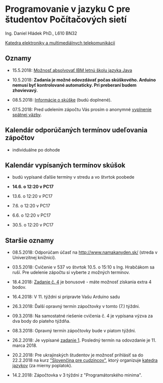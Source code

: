 # Programovanie v jazyku C pre študentov Počítačových sietí

Ing. Daniel Hládek PhD., L610 BN32

[Katedra elektroniky a multimediálnych
telekomunikácií](http://kemt.fei.tuke.sk)

## Oznamy

  - 15.5.2018: [Možnosť absolvovať IBM letnú školu jazyka
    Java](https://javaacademy.eu-gb.mybluemix.net/)

  - 10.5.2018: **Zadania je možné odovzdávať počas skúškového. Arduino
    nemusí byť kontrolované automaticky. Pri preberaní budem
    zhovievavý.**

  - 08.5.2018: [Informácie o skúške](skuska) (budú doplnené).

  - 07.5.2018: Pred udelením zápočtu Vás prosím o anonymné [vyplnenie
    spätnej
    väzby](https://docs.google.com/forms/d/e/1FAIpQLSdez9RR3bWq9Rwab2Tm76TUb2GVtH-OCNVzTeHinGBpvNXAhw/viewform).

## Kalendár odporúčaných termínov udeľovania zápočtov

  - individuálne po dohode

## Kalendár vypísaných termínov skúšok

  - budú vypísané ďalšie termíny v stredu a vo štvrtok poobede

  - **14.6. o 12:20 v PC17**

  - 13.6. o 12:20 v PC17

  - 7.6. o 12:20 v PC17

  - 6.6. o 12:20 v PC17

  - 30.5. o 12:20 v PC17

## Staršie oznamy

  - 08.5.2018: Odporúčam účasť na <http://www.namakanyden.sk/> (streda v
    Univerzitnej knižnici).

  - 03.5.2018: Cvičenie v 537 vo štvrtok 10.5. o 15:10 s Ing. Hrabčákom
    sa ruší. Pre udelenie zápočtu si vyberte z možných termínov.

  - 18.4.2018: [Zadanie
    č. 4](http://it4kt.cnl.sk/c/pvjc/2018/problemset.04.adventure.html)
    je bonusové - máte možnosť získania extra 4 bodov.

  - 16.4.2018: V 11. týždni si pripravte Vašu Arduino sadu

  - 26.3.2018: Ďalší opravný termín zápočtovky v tomto (7.) týždni.

  - 09.3.2018: Na samostatné riešenie cvičenia č. 4 je vypísana výzva za
    dva body do piateho týždňa.

  - 08.3.2018: Opravný termín zápočtovky bude v piatom týždni.

  - 26.2.2018: Je vypísané
    [zadanie 1](http://it4kt.cnl.sk/c/pvjc/lecturer/2018/problemset.01.k.html).
    Posledný termín na odovzdanie je 11. marca 2018.

  - 20.2.2018: Pre ukrajinských študentov je možnosť prihlásiť sa do
    22.2.2018 na kurz ["Slovenčina pre
    cudzincov"](https://docs.google.com/forms/d/e/1FAIpQLScr20lDJgVhNuWaKpCstoaBLCTosgbeKaB3d6Sco3Ith5h8RA/viewform),
    ktorý organizuje [katedra
    jazykov](https://www.tuke.sk/wps/portal/tuke/university/news/jazykove-kurzy-kj-ls-2018)
    (za mierny poplatok).

  - 14.2.2018: Zápočtovka v 3 týždni z "Programátorského minima".
